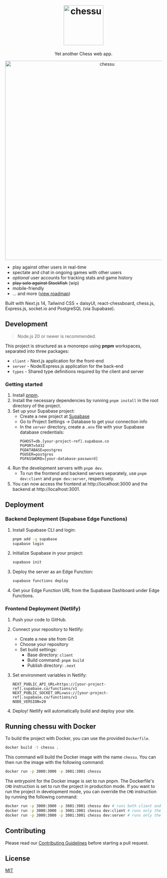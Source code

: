 <h1 align="center">
  <img src="./assets/chessu.png" alt="chessu" height="128" />
</h1>

<p align="center">Yet another Chess web app.</p>

<p align="center">
  <img src="./assets/demo.jpg" alt="chessu" width="640" />
</p>

- play against other users in real-time
- spectate and chat in ongoing games with other users
- _optional_ user accounts for tracking stats and game history
- ~~play solo against Stockfish~~ (wip)
- mobile-friendly
- ... and more ([view roadmap](https://github.com/users/dotnize/projects/2))

Built with Next.js 14, Tailwind CSS + daisyUI, react-chessboard, chess.js, Express.js, socket.io and PostgreSQL (via Supabase).

## Development

> Node.js 20 or newer is recommended.

This project is structured as a monorepo using **pnpm** workspaces, separated into three packages:

- `client` - Next.js application for the front-end
- `server` - Node/Express.js application for the back-end
- `types` - Shared type definitions required by the client and server

### Getting started

1. Install [pnpm](https://pnpm.io/installation).
2. Install the necessary dependencies by running `pnpm install` in the root directory of the project.
3. Set up your Supabase project:
   - Create a new project at [Supabase](https://supabase.com)
   - Go to Project Settings -> Database to get your connection info
   - In the `server` directory, create a `.env` file with your Supabase database credentials:
     ```env
     PGHOST=db.[your-project-ref].supabase.co
     PGPORT=5432
     PGDATABASE=postgres
     PGUSER=postgres
     PGPASSWORD=[your-database-password]
     ```
4. Run the development servers with `pnpm dev`.
   - To run the frontend and backend servers separately, use `pnpm dev:client` and `pnpm dev:server`, respectively.
5. You can now access the frontend at http://localhost:3000 and the backend at http://localhost:3001.

## Deployment

### Backend Deployment (Supabase Edge Functions)

1. Install Supabase CLI and login:
   ```sh
   pnpm add -g supabase
   supabase login
   ```

2. Initialize Supabase in your project:
   ```sh
   supabase init
   ```

3. Deploy the server as an Edge Function:
   ```sh
   supabase functions deploy
   ```

4. Get your Edge Function URL from the Supabase Dashboard under Edge Functions.

### Frontend Deployment (Netlify)

1. Push your code to GitHub.

2. Connect your repository to Netlify:
   - Create a new site from Git
   - Choose your repository
   - Set build settings:
     * Base directory: `client`
     * Build command: `pnpm build`
     * Publish directory: `.next`

3. Set environment variables in Netlify:
   ```
   NEXT_PUBLIC_API_URL=https://[your-project-ref].supabase.co/functions/v1
   NEXT_PUBLIC_SOCKET_URL=wss://[your-project-ref].supabase.co/functions/v1
   NODE_VERSION=20
   ```

4. Deploy! Netlify will automatically build and deploy your site.

## Running chessu with Docker

To build the project with Docker, you can use the provided `Dockerfile`.
```sh
docker build -t chessu .
```

This command will build the Docker image with the name `chessu`. You can then run the image with the following command:
```sh
docker run -p 3000:3000 -p 3001:3001 chessu
```

The entrypoint for the Docker image is set to run pnpm.
The Dockerfile's `CMD` instruction is set to run the project in production mode. 
If you want to run the project in development mode, you can override the `CMD` instruction by running the following command:
```sh
docker run -p 3000:3000 -p 3001:3001 chessu dev # runs both client and server in development mode
docker run -p 3000:3000 -p 3001:3001 chessu dev:client # runs only the client in development mode
docker run -p 3000:3000 -p 3001:3001 chessu dev:server # runs only the server in development mode
```

## Contributing

Please read our [Contributing Guidelines](./CONTRIBUTING.md) before starting a pull request.

## License

[MIT](./LICENSE)
